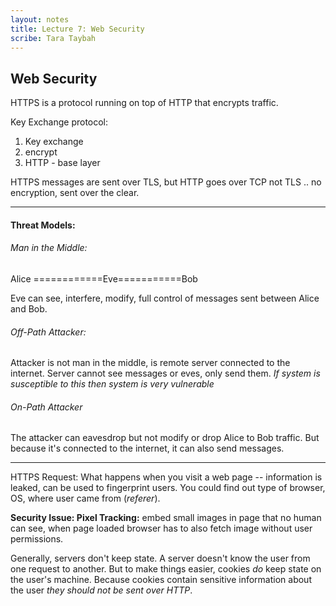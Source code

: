 ```yaml
---
layout: notes
title: Lecture 7: Web Security
scribe: Tara Taybah
---
```


## Web Security

HTTPS is a protocol running on top of HTTP that encrypts traffic.

Key Exchange protocol:

1. Key exchange
2. encrypt
3. HTTP - base layer


HTTPS messages are sent over TLS, but HTTP goes over TCP not TLS .. no encryption, sent over the clear.

---

#### Threat Models:

###### Man in the Middle:

Alice ============Eve===========Bob


Eve can see, interfere, modify, full control of messages sent between Alice and Bob.

###### Off-Path Attacker:

Attacker is not man in the middle, is remote server connected to the internet. Server cannot see messages or eves, only send them.
*If system is susceptible to this then system is very vulnerable*

###### On-Path Attacker
The attacker can eavesdrop but not modify or drop Alice to Bob traffic. But because it's connected to the internet, it can also send messages.


----

HTTPS Request: What happens when you visit a web page -- information is leaked, can be used to fingerprint users. You could find out type of browser, OS, where user came from (*referer*).


**Security Issue: Pixel Tracking:** embed small images in page that no human can see, when page loaded browser has to also fetch image without user permissions.


Generally, servers don't keep state. A server doesn't know the user from one request to another. But to make things easier, cookies _do_ keep state on the user's machine. 
Because cookies contain sensitive information about the user _they should not be sent over HTTP_.

